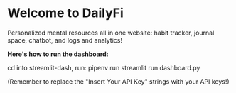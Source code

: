 # Welcome to DailyFi

Personalized mental resources all in one website: habit tracker, journal space, chatbot, and logs and analytics!




**Here's how to run the dashboard:**

cd into streamlit-dash,
run: pipenv run streamlit run dashboard.py

(Remember to replace the "Insert Your API Key" strings with your API keys!)
